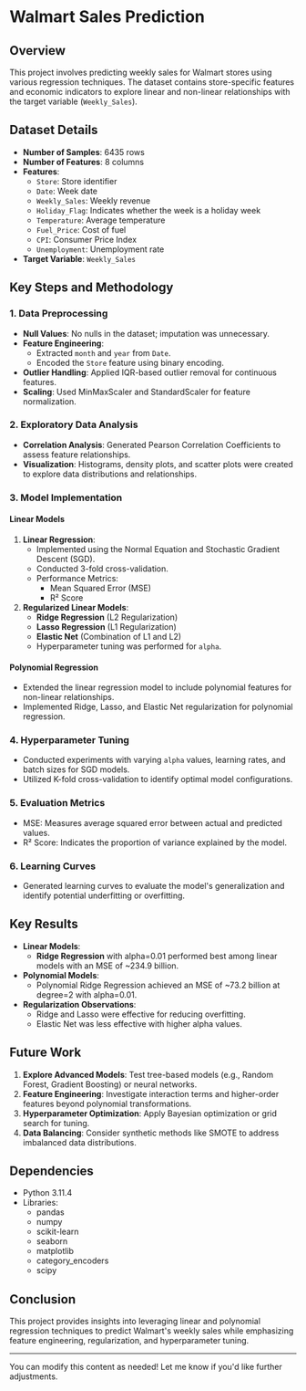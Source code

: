 # Walmart Sales Prediction

## Overview
This project involves predicting weekly sales for Walmart stores using various regression techniques. The dataset contains store-specific features and economic indicators to explore linear and non-linear relationships with the target variable (`Weekly_Sales`).

## Dataset Details
- **Number of Samples**: 6435 rows
- **Number of Features**: 8 columns
- **Features**:
  - `Store`: Store identifier
  - `Date`: Week date
  - `Weekly_Sales`: Weekly revenue
  - `Holiday_Flag`: Indicates whether the week is a holiday week
  - `Temperature`: Average temperature
  - `Fuel_Price`: Cost of fuel
  - `CPI`: Consumer Price Index
  - `Unemployment`: Unemployment rate
- **Target Variable**: `Weekly_Sales`

## Key Steps and Methodology

### 1. **Data Preprocessing**
- **Null Values**: No nulls in the dataset; imputation was unnecessary.
- **Feature Engineering**: 
  - Extracted `month` and `year` from `Date`.
  - Encoded the `Store` feature using binary encoding.
- **Outlier Handling**: Applied IQR-based outlier removal for continuous features.
- **Scaling**: Used MinMaxScaler and StandardScaler for feature normalization.

### 2. **Exploratory Data Analysis**
- **Correlation Analysis**: Generated Pearson Correlation Coefficients to assess feature relationships.
- **Visualization**: Histograms, density plots, and scatter plots were created to explore data distributions and relationships.

### 3. **Model Implementation**
#### **Linear Models**
1. **Linear Regression**:
   - Implemented using the Normal Equation and Stochastic Gradient Descent (SGD).
   - Conducted 3-fold cross-validation.
   - Performance Metrics:
     - Mean Squared Error (MSE)
     - R² Score
2. **Regularized Linear Models**:
   - **Ridge Regression** (L2 Regularization)
   - **Lasso Regression** (L1 Regularization)
   - **Elastic Net** (Combination of L1 and L2)
   - Hyperparameter tuning was performed for `alpha`.

#### **Polynomial Regression**
- Extended the linear regression model to include polynomial features for non-linear relationships.
- Implemented Ridge, Lasso, and Elastic Net regularization for polynomial regression.

### 4. **Hyperparameter Tuning**
- Conducted experiments with varying `alpha` values, learning rates, and batch sizes for SGD models.
- Utilized K-fold cross-validation to identify optimal model configurations.

### 5. **Evaluation Metrics**
- MSE: Measures average squared error between actual and predicted values.
- R² Score: Indicates the proportion of variance explained by the model.

### 6. **Learning Curves**
- Generated learning curves to evaluate the model's generalization and identify potential underfitting or overfitting.

## Key Results
- **Linear Models**:
  - **Ridge Regression** with alpha=0.01 performed best among linear models with an MSE of ~234.9 billion.
- **Polynomial Models**:
  - Polynomial Ridge Regression achieved an MSE of ~73.2 billion at degree=2 with alpha=0.01.
- **Regularization Observations**:
  - Ridge and Lasso were effective for reducing overfitting.
  - Elastic Net was less effective with higher alpha values.

## Future Work
1. **Explore Advanced Models**: Test tree-based models (e.g., Random Forest, Gradient Boosting) or neural networks.
2. **Feature Engineering**: Investigate interaction terms and higher-order features beyond polynomial transformations.
3. **Hyperparameter Optimization**: Apply Bayesian optimization or grid search for tuning.
4. **Data Balancing**: Consider synthetic methods like SMOTE to address imbalanced data distributions.

## Dependencies
- Python 3.11.4
- Libraries:
  - pandas
  - numpy
  - scikit-learn
  - seaborn
  - matplotlib
  - category_encoders
  - scipy

## Conclusion
This project provides insights into leveraging linear and polynomial regression techniques to predict Walmart's weekly sales while emphasizing feature engineering, regularization, and hyperparameter tuning.

--- 

You can modify this content as needed! Let me know if you'd like further adjustments.
